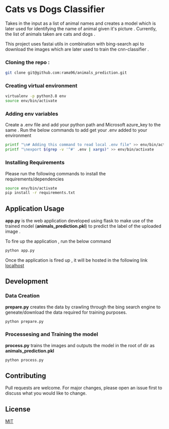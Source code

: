# Cats vs Dogs Classifier

Takes in the input as a list of animal names and creates a model which is later used for identifying the name of animal given it's picture . Currently, the list of animals taken are cats and dogs .

This project uses fastai utils in combination with bing-search api to download the images which are later used to train the cnn-classifier . 

### Cloning the repo :
```bash
git clone git@github.com:rama96/animals_prediction.git
```

### Creating virtual environment
```bash
virtualenv -p python3.8 env
source env/bin/activate
```

### Adding env variables
Create a .env file and add your python path and Microsoft azure_key to the same . Run the below commands to add get your .env added to your environment

```bash
printf "\n# Adding this command to read local .env file" >> env/bin/activate 
printf "\nexport $(grep -v '^#' .env | xargs)" >> env/bin/activate
```

### Installing Requirements

Please run the following commands to install the requirements/dependencies
```bash
source env/bin/activate
pip install -r requirements.txt
```

## Application Usage

<p><b>app.py</b>  is the web application developed using flask to make use of the trained model (<b>animals_prediction.pkl</b>) to predict the label of the uploaded image .  <p>

To fire up the application , run the below command
```bash
python app.py
```

Once the application is fired up , it will be hosted in the following link  [localhost](http://127.0.0.1:5000/) 


## Development 

### Data Creation 

<p><b>prepare.py</b> creates the data by crawling through the bing search engine to geneate/download the data required for training purposes. </p> 

```bash
python prepare.py
```

### Processesing and Training the model

<p><b>process.py</b> trains the images and outputs the model in the root of dir as <b>animals_prediction.pkl</b> <p>

```bash
python process.py
```

## Contributing
Pull requests are welcome. For major changes, please open an issue first to discuss what you would like to change.


## License
[MIT](https://choosealicense.com/licenses/mit/)